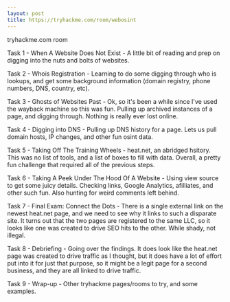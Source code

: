 ```yaml
---
layout: post
title: https://tryhackme.com/room/webosint
---
```


tryhackme.com room

Task 1 - When A Website Does Not Exist - A little bit of reading and prep on digging into the nuts and bolts of websites.

Task 2 - Whois Registration - Learning to do some digging through who is lookups, and get some background information (domain registry, phone numbers, DNS, country, etc).

Task 3 - Ghosts of Websites Past - Ok, so it's been a while since I've used the wayback machine so this was fun. Pulling up archived instances of a page, and digging through. Nothing is really ever lost online.

Task 4 - Digging into DNS - Pulling up DNS history for a page. Lets us pull domain hosts, IP changes, and other fun osint data.

Task 5 - Taking Off The Training Wheels - heat.net, an abridged hsitory. This was no list of tools, and a list of boxes to fill with data. Overall, a pretty fun challenge that required all of the previous steps.

Task 6 - Taking A Peek Under The Hood Of A Website - Using view source to get some juicy details. Checking links, Google Analytics, afilliates, and other such fun. Also hunting for weird comments left behind.

Task 7 - Final Exam: Connect the Dots - There is a single external link on the newest heat.net page, and we need to see why it links to such a disparate site. It turns out that the two pages are registered to the same LLC, so it looks like one was created to drive SEO hits to the other. While shady, not illegal.

Task 8 - Debriefing - Going over the findings. It does look like the heat.net page was created to drive traffic as I thought, but it does have a lot of effort put into it for just that purpose, so it might be a legit page for a second business, and they are all linked to drive traffic.

Task 9 - Wrap-up - Other tryhackme pages/rooms to try, and some examples.
